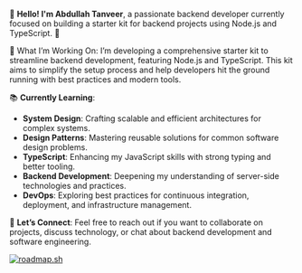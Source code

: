 👋 **Hello! I'm Abdullah Tanveer**, a passionate backend developer currently focused on building a starter kit for backend projects using Node.js and TypeScript. 🚀

🔧 What I’m Working On: I’m developing a comprehensive starter kit to streamline backend development, featuring Node.js and TypeScript. This kit aims to simplify the setup process and help developers hit the ground running with best practices and modern tools.

📚 **Currently Learning**:

- **System Design**: Crafting scalable and efficient architectures for complex systems.
- **Design Patterns**: Mastering reusable solutions for common software design problems.
- **TypeScript**: Enhancing my JavaScript skills with strong typing and better tooling.
- **Backend Development**: Deepening my understanding of server-side technologies and practices.
- **DevOps**: Exploring best practices for continuous integration, deployment, and infrastructure management.

💬 **Let’s Connect**: Feel free to reach out if you want to collaborate on projects, discuss technology, or chat about backend development and software engineering.

[![roadmap.sh](https://roadmap.sh/card/wide/66aec69619ba71f57b509d9d?variant=light)](https://roadmap.sh)
<!---
charlie0x01/charlie0x01 is a ✨ special ✨ repository because its `README.md` (this file) appears on your GitHub profile.
You can click the Preview link to take a look at your changes.
--->
